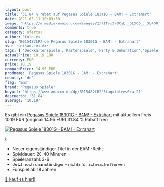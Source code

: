 ```yaml
---
layout: post
title: '31.84 % rabat auf Pegasus Spiele 18301G - BAM! - Extrahart'
date: 2021-05-11 10:03:50
image: 'https://m.media-amazon.com/images/I/51Tvx3wOCyL._SL500_._SL400_.jpg'
comments: true
category: ofertas
author: 'tole.es'
slug: 'B015482LR2-de Pegasus Spiele 18301G - BAM! - Extrahart'
sku: 'B015482LR2-de'
tags: [ 'Deckkartenspiele','Kartenspiele','Party & Dekoration','Spiele','Spielzeug','pegasus spiele', ]
actualPrice: 10.19 EUR
currency: EUR
price: 10.19
comparePrice: 14.95 EUR
prodname: 'Pegasus Spiele 18301G - BAM! - Extrahart'
country: 'de'
flag: '🇩🇪'
brand: 'Pegasus Spiele'
buyurl: 'https://www.amazon.de/dp/B015482LR2/?tag=tolees0ca-21'
descuento: '31.84'
average: '10.19'
---
```


Es gibt ein [Pegasus Spiele 18301G - BAM! - Extrahart](https://www.amazon.de/dp/B015482LR2/?tag=tolees0ca-21) mit aktuellem Preis 10.19 EUR (original: 14.95 EUR) 31.84 % Rabatt hier:

[![Pegasus Spiele 18301G - BAM! - Extrahart](https://m.media-amazon.com/images/I/51Tvx3wOCyL._SL500_._SL400_.jpg)](https://www.amazon.de/dp/B015482LR2/?tag=tolees0ca-21)

ℹ️:

- Neuer eigenständiger Titel in der BAM!-Reihe
- Spieldauer: 20-40 Minuten
- Spieleranzahl: 3-6
- Jetzt noch unanständiger - nichts für schwache Nerven
- Funspiel ab 18 Jahren

[🛒 kauf es hier!!](https://www.amazon.de/dp/B015482LR2/?tag=tolees0ca-21)
